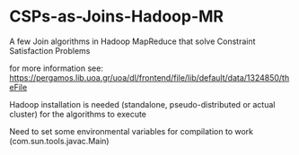 # CSPs-as-Joins-Hadoop-MR
A few Join algorithms in Hadoop MapReduce that solve Constraint Satisfaction Problems

for more information see:
https://pergamos.lib.uoa.gr/uoa/dl/frontend/file/lib/default/data/1324850/theFile

Hadoop installation is needed (standalone, pseudo-distributed or actual cluster) for the algorithms to execute

Need to set some environmental variables for compilation to work (com.sun.tools.javac.Main)
